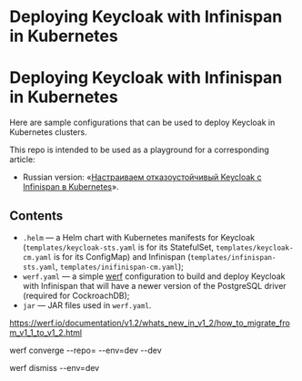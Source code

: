 # Deploying Keycloak with Infinispan in Kubernetes
# Deploying Keycloak with Infinispan in Kubernetes

Here are sample configurations that can be used to deploy Keycloak in Kubernetes clusters.

This repo is intended to be used as a playground for a corresponding article:

* Russian version: «[Настраиваем отказоустойчивый Keycloak с Infinispan в Kubernetes](https://habr.com/ru/company/flant/blog/567626/)».

## Contents

* `.helm` — a Helm chart with Kubernetes manifests for Keycloak (`templates/keycloak-sts.yaml`
  is for its StatefulSet, `templates/keycloak-cm.yaml` is for its ConfigMap) and Infinispan
  (`templates/infinispan-sts.yaml`, `templates/inifinispan-cm.yaml`);
* `werf.yaml` — a simple [werf](https://werf.io/) configuration to build and deploy Keycloak
  with Infinispan that will have a newer version of the PostgreSQL driver
  (required for CockroachDB);
* `jar` — JAR files used in `werf.yaml`.

https://werf.io/documentation/v1.2/whats_new_in_v1_2/how_to_migrate_from_v1_1_to_v1_2.html

werf converge --repo=<repo> --env=dev --dev

werf dismiss --env=dev

